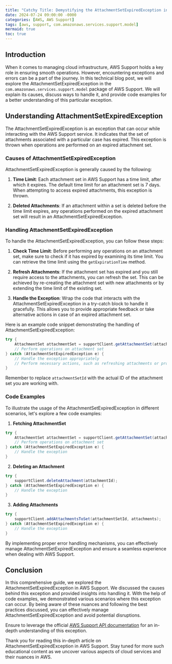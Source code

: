 ```yaml
---
title: "Catchy Title: Demystifying the AttachmentSetExpiredException in AWS Support"
date: 2024-07-24 09:00:00 -0000
categories: [AWS, AWS Support]
tags: [aws, support, com.amazonaws.services.support.model]
mermaid: true
toc: true
---
```



## Introduction
When it comes to managing cloud infrastructure, AWS Support holds a key role in ensuring smooth operations. However, encountering exceptions and errors can be a part of the journey. In this technical blog post, we will explore the AttachmentSetExpiredException in the `com.amazonaws.services.support.model` package of AWS Support. We will explain its causes, discuss ways to handle it, and provide code examples for a better understanding of this particular exception.

## Understanding AttachmentSetExpiredException
The AttachmentSetExpiredException is an exception that can occur while interacting with the AWS Support service. It indicates that the set of attachments associated with a particular case has expired. This exception is thrown when operations are performed on an expired attachment set.

### Causes of AttachmentSetExpiredException
AttachmentSetExpiredException is generally caused by the following:

1. **Time Limit**: Each attachment set in AWS Support has a time limit, after which it expires. The default time limit for an attachment set is 7 days. When attempting to access expired attachments, this exception is thrown.

2. **Deleted Attachments**: If an attachment within a set is deleted before the time limit expires, any operations performed on the expired attachment set will result in an AttachmentSetExpiredException.

### Handling AttachmentSetExpiredException
To handle the AttachmentSetExpiredException, you can follow these steps:

1. **Check Time Limit**: Before performing any operations on an attachment set, make sure to check if it has expired by examining its time limit. You can retrieve the time limit using the `getExpirationTime` method.

2. **Refresh Attachments**: If the attachment set has expired and you still require access to the attachments, you can refresh the set. This can be achieved by re-creating the attachment set with new attachments or by extending the time limit of the existing set.

3. **Handle the Exception**: Wrap the code that interacts with the AttachmentSetExpiredException in a try-catch block to handle it gracefully. This allows you to provide appropriate feedback or take alternative actions in case of an expired attachment set.

Here is an example code snippet demonstrating the handling of AttachmentSetExpiredException:

```java
try {
    AttachmentSet attachmentSet = supportClient.getAttachmentSet(attachmentSetId);
    // Perform operations on attachment set
} catch (AttachmentSetExpiredException e) {
    // Handle the exception appropriately
    // Perform necessary actions, such as refreshing attachments or providing feedback to the user
}
```

Remember to replace `attachmentSetId` with the actual ID of the attachment set you are working with.

### Code Examples
To illustrate the usage of the AttachmentSetExpiredException in different scenarios, let's explore a few code examples:

1. **Fetching AttachmentSet**
```java
try {
    AttachmentSet attachmentSet = supportClient.getAttachmentSet(attachmentSetId);
    // Perform operations on attachment set
} catch (AttachmentSetExpiredException e) {
    // Handle the exception
}
```

2. **Deleting an Attachment**
```java
try {
    supportClient.deleteAttachment(attachmentId);
} catch (AttachmentSetExpiredException e) {
    // Handle the exception
}
```

3. **Adding Attachments**
```java
try {
    supportClient.addAttachmentsToSet(attachmentSetId, attachments);
} catch (AttachmentSetExpiredException e) {
    // Handle the exception
}
```

By implementing proper error handling mechanisms, you can effectively manage AttachmentSetExpiredException and ensure a seamless experience when dealing with AWS Support.

## Conclusion
In this comprehensive guide, we explored the AttachmentSetExpiredException in AWS Support. We discussed the causes behind this exception and provided insights into handling it. With the help of code examples, we demonstrated various scenarios where this exception can occur. By being aware of these nuances and following the best practices discussed, you can effectively manage AttachmentSetExpiredException and avoid potential disruptions.

Ensure to leverage the official [AWS Support API documentation](https://docs.aws.amazon.com/AWSJavaSDK/latest/javadoc/com/amazonaws/services/support/model/AttachmentSetExpiredException.html) for an in-depth understanding of this exception.

Thank you for reading this in-depth article on AttachmentSetExpiredException in AWS Support. Stay tuned for more such educational content as we uncover various aspects of cloud services and their nuances in AWS.